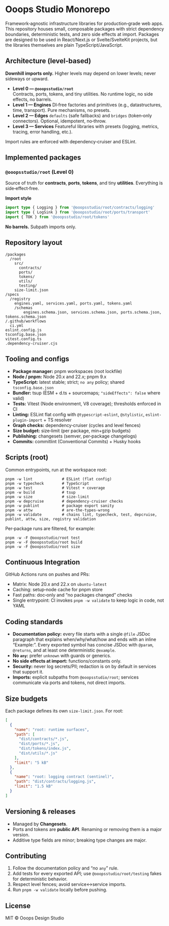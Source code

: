 # Ooops Studio Monorepo

Framework‑agnostic infrastructure libraries for production‑grade web apps. This repository houses small, composable packages with strict dependency boundaries, deterministic tests, and zero side effects at import. Packages are designed to be used in React/Next.js or Svelte/SvelteKit projects, but the libraries themselves are plain TypeScript/JavaScript.

## Architecture (level‑based)

**Downhill imports only.** Higher levels may depend on lower levels; never sideways or upward.

- **Level 0 — `@ooopsstudio/root`**  
  Contracts, ports, tokens, and tiny utilities. No runtime logic, no side effects, no barrels.
- **Level 1 — Engines**
  DI‑free factories and primitives (e.g., datastructures, time, transport). Pure mechanisms, no presets.
- **Level 2 — Edges**
  `defaults` (safe fallbacks) and `bridges` (token‑only connectors). Optional, idempotent, no‑throw.
- **Level 3 — Services**
  Featureful libraries with presets (logging, metrics, tracing, error handling, etc.).

Import rules are enforced with dependency‑cruiser and ESLint.

## Implemented packages

### `@ooopsstudio/root` (Level 0)

Source of truth for **contracts**, **ports**, **tokens**, and tiny **utilities**. Everything is side‑effect‑free.

**Import style**
```ts
import type { Logging } from '@ooopsstudio/root/contracts/logging'
import type { LogSink } from '@ooopsstudio/root/ports/transport'
import { TOK } from '@ooopsstudio/root/tokens'
```

**No barrels.** Subpath imports only.

## Repository layout

```
/packages
  /root
    src/
      contracts/
      ports/
      tokens/
      utils/
      testing/
    size-limit.json
/specs
  /registry
    engines.yaml, services.yaml, ports.yaml, tokens.yaml
	/schemas
		engines.schema.json, services.schema.json, ports.schema.json, tokens.schema.json
/.github/workflows
  ci.yml
eslint.config.js
tsconfig.base.json
vitest.config.ts
.dependency-cruiser.cjs
```

## Tooling and configs

- **Package manager:** pnpm workspaces (root lockfile)
- **Node / pnpm:** Node 20.x and 22.x; pnpm 9.x
- **TypeScript:** latest stable; strict; `no any` policy; shared `tsconfig.base.json`
- **Bundler:** tsup (ESM + d.ts + sourcemaps; `"sideEffects": false` where valid)
- **Tests:** Vitest (Node environment, V8 coverage); thresholds enforced in CI
- **Linting:** ESLint flat config with `@typescript-eslint`, `@stylistic`, `eslint-plugin-import` + TS resolver
- **Graph checks:** dependency‑cruiser (cycles and level fences)
- **Size budget:** size‑limit (per package, min+gzip budgets)
- **Publishing:** changesets (semver, per‑package changelogs)
- **Commits:** commitlint (Conventional Commits) + Husky hooks

## Scripts (root)

Common entrypoints, run at the workspace root:

```
pnpm -w lint             # ESLint (flat config)
pnpm -w typecheck        # TypeScript
pnpm -w test             # Vitest + coverage
pnpm -w build            # tsup
pnpm -w size             # size-limit
pnpm -w depcruise        # dependency-cruiser checks
pnpm -w publint          # package export sanity
pnpm -w attw             # are-the-types-wrong
pnpm -w validate         # chains lint, typecheck, test, depcruise, publint, attw, size, registry validation
```

Per‑package runs are filtered, for example:

```
pnpm -w -F @ooopsstudio/root test
pnpm -w -F @ooopsstudio/root build
pnpm -w -F @ooopsstudio/root size
```

## Continuous Integration

GitHub Actions runs on pushes and PRs:

- Matrix: Node 20.x and 22.x on `ubuntu-latest`
- Caching: setup‑node cache for pnpm store
- Fast paths: doc‑only and “no packages changed” checks
- Single entrypoint: CI invokes `pnpm -w validate` to keep logic in code, not YAML

## Coding standards

- **Documentation policy:** every file starts with a single `@file` JSDoc paragraph that explains when/why/what/how and ends with an inline “Example:”. Every exported symbol has concise JSDoc with `@param`, `@returns`, and at least one deterministic `@example`.
- **No `any`:** prefer `unknown` with guards or generics.
- **No side effects at import:** functions/constants only.
- **Security:** never log secrets/PII; redaction is on by default in services that support it.
- **Imports:** explicit subpaths from `@ooopsstudio/root`; services communicate via ports and tokens, not direct imports.

## Size budgets

Each package defines its own `size-limit.json`. For root:

```json
[
  {
    "name": "root: runtime surfaces",
    "path": [
      "dist/contracts/*.js",
      "dist/ports/*.js",
      "dist/tokens/index.js",
      "dist/utils/*.js"
    ],
    "limit": "5 kB"
  },
  {
    "name": "root: logging contract (sentinel)",
    "path": "dist/contracts/logging.js",
    "limit": "1.5 kB"
  }
]
```

## Versioning & releases

- Managed by **Changesets**.
- Ports and tokens are **public API**. Renaming or removing them is a major version.
- Additive type fields are minor; breaking type changes are major.

## Contributing

1. Follow the documentation policy and “no `any`” rule.
2. Add tests for every exported API; use `@ooopsstudio/root/testing` fakes for deterministic behavior.
3. Respect level fences; avoid service↔service imports.
4. Run `pnpm -w validate` locally before pushing.

## License

MIT © Ooops Design Studio